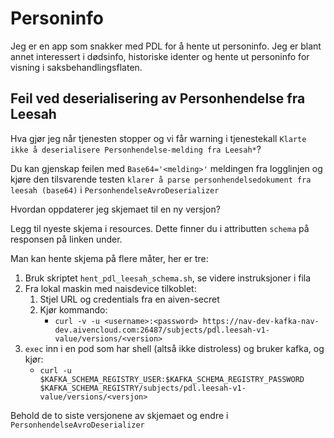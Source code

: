 # Personinfo

Jeg er en app som snakker med PDL for å hente ut personinfo. Jeg er blant annet interessert i dødsinfo, historiske identer og hente ut personinfo for visning i saksbehandlingsflaten.

## Feil ved deserialisering av Personhendelse fra Leesah

Hva gjør jeg når tjenesten stopper og vi får warning i tjenestekall `Klarte ikke å deserialisere Personhendelse-melding fra Leesah*`?

Du kan gjenskap feilen med `Base64='<melding>'` meldingen fra logglinjen og kjøre den tilsvarende testen `klarer å parse personhendelsedokument fra leesah (base64)` i `PersonhendelseAvroDeserializer`

Hvordan oppdaterer jeg skjemaet til en ny versjon?

Legg til nyeste skjema i resources. Dette finner du i attributten `schema` på responsen på linken under.

Man kan hente skjema på flere måter, her er tre:
1. Bruk skriptet `hent_pdl_leesah_schema.sh`, se videre instruksjoner i fila
2. Fra lokal maskin med naisdevice tilkoblet:
   1. Stjel URL og credentials fra en aiven-secret
   2. Kjør kommando:
      - `curl -v -u <username>:<password> https://nav-dev-kafka-nav-dev.aivencloud.com:26487/subjects/pdl.leesah-v1-value/versions/<version>`
3. `exec` inn i en pod som har shell (altså ikke distroless) og bruker kafka, og kjør:
   - `curl -u $KAFKA_SCHEMA_REGISTRY_USER:$KAFKA_SCHEMA_REGISTRY_PASSWORD $KAFKA_SCHEMA_REGISTRY/subjects/pdl.leesah-v1-value/versions/<versjon>`

Behold de to siste versjonene av skjemaet og endre i `PersonhendelseAvroDeserializer`
